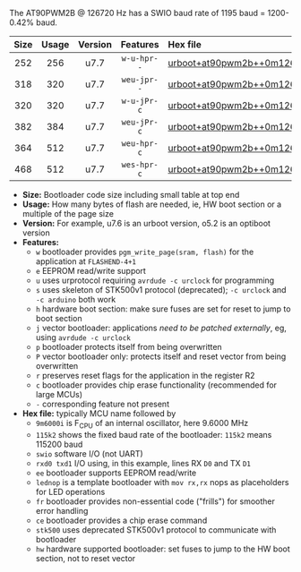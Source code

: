 The AT90PWM2B @ 126720 Hz has a SWIO baud rate of 1195 baud = 1200-0.42% baud.

|Size|Usage|Version|Features|Hex file|
|:-:|:-:|:-:|:-:|:--|
|252|256|u7.7|`w-u-hpr--`|[urboot+at90pwm2b++0m126720i++++1k2_swio_rxd4_txd3_hw.hex](https://raw.githubusercontent.com/stefanrueger/urboot.hex/main/mcus/at90pwm2b/internal_oscillator/fint++0m126720_Hz/br++++1k2_bps/urboot+at90pwm2b++0m126720i++++1k2_swio_rxd4_txd3_hw.hex)|
|318|320|u7.7|`weu-jpr--`|[urboot+at90pwm2b++0m126720i++++1k2_swio_rxd4_txd3_ee.hex](https://raw.githubusercontent.com/stefanrueger/urboot.hex/main/mcus/at90pwm2b/internal_oscillator/fint++0m126720_Hz/br++++1k2_bps/urboot+at90pwm2b++0m126720i++++1k2_swio_rxd4_txd3_ee.hex)|
|320|320|u7.7|`w-u-jPr-c`|[urboot+at90pwm2b++0m126720i++++1k2_swio_rxd4_txd3_lednop_fr_ce.hex](https://raw.githubusercontent.com/stefanrueger/urboot.hex/main/mcus/at90pwm2b/internal_oscillator/fint++0m126720_Hz/br++++1k2_bps/urboot+at90pwm2b++0m126720i++++1k2_swio_rxd4_txd3_lednop_fr_ce.hex)|
|382|384|u7.7|`weu-jPr-c`|[urboot+at90pwm2b++0m126720i++++1k2_swio_rxd4_txd3_ee_lednop_fr_ce.hex](https://raw.githubusercontent.com/stefanrueger/urboot.hex/main/mcus/at90pwm2b/internal_oscillator/fint++0m126720_Hz/br++++1k2_bps/urboot+at90pwm2b++0m126720i++++1k2_swio_rxd4_txd3_ee_lednop_fr_ce.hex)|
|364|512|u7.7|`weu-hpr-c`|[urboot+at90pwm2b++0m126720i++++1k2_swio_rxd4_txd3_ee_lednop_fr_ce_hw.hex](https://raw.githubusercontent.com/stefanrueger/urboot.hex/main/mcus/at90pwm2b/internal_oscillator/fint++0m126720_Hz/br++++1k2_bps/urboot+at90pwm2b++0m126720i++++1k2_swio_rxd4_txd3_ee_lednop_fr_ce_hw.hex)|
|468|512|u7.7|`wes-hpr-c`|[urboot+at90pwm2b++0m126720i++++1k2_swio_rxd4_txd3_ee_lednop_fr_ce_stk500_hw.hex](https://raw.githubusercontent.com/stefanrueger/urboot.hex/main/mcus/at90pwm2b/internal_oscillator/fint++0m126720_Hz/br++++1k2_bps/urboot+at90pwm2b++0m126720i++++1k2_swio_rxd4_txd3_ee_lednop_fr_ce_stk500_hw.hex)|

- **Size:** Bootloader code size including small table at top end
- **Usage:** How many bytes of flash are needed, ie, HW boot section or a multiple of the page size
- **Version:** For example, u7.6 is an urboot version, o5.2 is an optiboot version
- **Features:**
  + `w` bootloader provides `pgm_write_page(sram, flash)` for the application at `FLASHEND-4+1`
  + `e` EEPROM read/write support
  + `u` uses urprotocol requiring `avrdude -c urclock` for programming
  + `s` uses skeleton of STK500v1 protocol (deprecated); `-c urclock` and `-c arduino` both work
  + `h` hardware boot section: make sure fuses are set for reset to jump to boot section
  + `j` vector bootloader: applications *need to be patched externally*, eg, using `avrdude -c urclock`
  + `p` bootloader protects itself from being overwritten
  + `P` vector bootloader only: protects itself and reset vector from being overwritten
  + `r` preserves reset flags for the application in the register R2
  + `c` bootloader provides chip erase functionality (recommended for large MCUs)
  + `-` corresponding feature not present
- **Hex file:** typically MCU name followed by
  + `9m6000i` is F<sub>CPU</sub> of an internal oscillator, here 9.6000 MHz
  + `115k2` shows the fixed baud rate of the bootloader: `115k2` means 115200 baud
  + `swio` software I/O (not UART)
  + `rxd0 txd1` I/O using, in this example, lines RX `D0` and TX `D1`
  + `ee` bootloader supports EEPROM read/write
  + `lednop` is a template bootloader with `mov rx,rx` nops as placeholders for LED operations
  + `fr` bootloader provides non-essential code ("frills") for smoother error handling
  + `ce` bootloader provides a chip erase command
  + `stk500` uses deprecated STK500v1 protocol to communicate with bootloader
  + `hw` hardware supported bootloader: set fuses to jump to the HW boot section, not to reset vector
